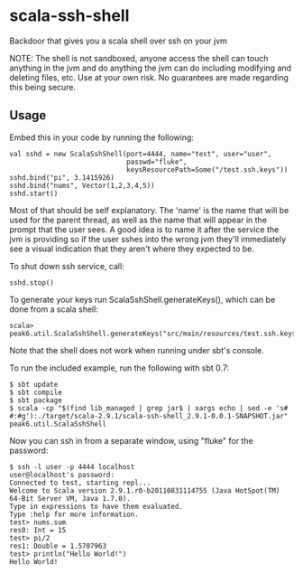scala-ssh-shell
===============

Backdoor that gives you a scala shell over ssh on your jvm

NOTE: The shell is not sandboxed, anyone access the shell can touch
anything in the jvm and do anything the jvm can do including modifying
and deleting files, etc. Use at your own risk. No guarantees are made
regarding this being secure.

Usage
-----

Embed this in your code by running the following:

    val sshd = new ScalaSshShell(port=4444, name="test", user="user",
                                 passwd="fluke",
                                 keysResourcePath=Some("/test.ssh.keys"))
    sshd.bind("pi", 3.1415926)
    sshd.bind("nums", Vector(1,2,3,4,5))
    sshd.start()

Most of that should be self explanatory. The 'name' is the name that
will be used for the parent thread, as well as the name that will
appear in the prompt that the user sees. A good idea is to name it
after the service the jvm is providing so if the user sshes into the
wrong jvm they'll immediately see a visual indication that they aren't
where they expected to be.

To shut down ssh service, call:

    sshd.stop()

To generate your keys run ScalaSshShell.generateKeys(), which can be
done from a scala shell:

    scala> peak6.util.ScalaSshShell.generateKeys("src/main/resources/test.ssh.keys")

Note that the shell does not work when running under sbt's console.

To run the included example, run the following with sbt 0.7:

    $ sbt update
    $ sbt compile
    $ sbt package
    $ scala -cp "$(find lib_managed | grep jar$ | xargs echo | sed -e 's# #:#g'):./target/scala-2.9.1/scala-ssh-shell_2.9.1-0.0.1-SNAPSHOT.jar" peak6.util.ScalaSshShell

Now you can ssh in from a separate window, using "fluke" for the
password:

    $ ssh -l user -p 4444 localhost
    user@localhost's password:
    Connected to test, starting repl...
    Welcome to Scala version 2.9.1.r0-b20110831114755 (Java HotSpot(TM) 64-Bit Server VM, Java 1.7.0).
    Type in expressions to have them evaluated.
    Type :help for more information.
    test> nums.sum
    res0: Int = 15
    test> pi/2
    res1: Double = 1.5707963
    test> println("Hello World!")
    Hello World!
